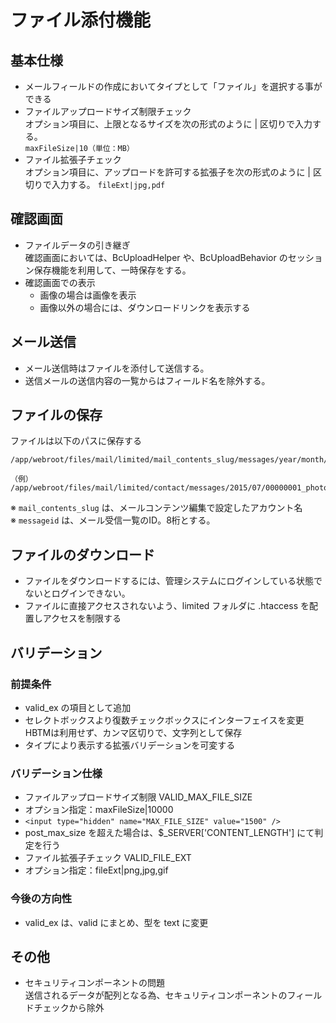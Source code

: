 # ファイル添付機能

## 基本仕様
* メールフィールドの作成においてタイプとして「ファイル」を選択する事ができる
* ファイルアップロードサイズ制限チェック  
	オプション項目に、上限となるサイズを次の形式のように | 区切りで入力する。  
	`maxFileSize|10（単位：MB）`
* ファイル拡張子チェック  
	オプション項目に、アップロードを許可する拡張子を次の形式のように | 区切りで入力する。	`fileExt|jpg,pdf`

## 確認画面
* ファイルデータの引き継ぎ  
	確認画面においては、BcUploadHelper や、BcUploadBehavior のセッション保存機能を利用して、一時保存をする。
* 確認画面での表示  
	* 画像の場合は画像を表示
	* 画像以外の場合には、ダウンロードリンクを表示する

## メール送信
* メール送信時はファイルを添付して送信する。
* 送信メールの送信内容の一覧からはフィールド名を除外する。


## ファイルの保存  
ファイルは以下のパスに保存する	

```
/app/webroot/files/mail/limited/mail_contents_slug/messages/year/month/messageid_field_name.ext

（例）
/app/webroot/files/mail/limited/contact/messages/2015/07/00000001_photo.zip
```

※ `mail_contents_slug` は、メールコンテンツ編集で設定したアカウント名  
※ `messageid` は、メール受信一覧のID。8桁とする。

## ファイルのダウンロード
* ファイルをダウンロードするには、管理システムにログインしている状態でないとログインできない。
* ファイルに直接アクセスされないよう、limited フォルダに .htaccess を配置しアクセスを制限する

## バリデーション

### 前提条件
* valid_ex の項目として追加
* セレクトボックスより復数チェックボックスにインターフェイスを変更  
	HBTMは利用せず、カンマ区切りで、文字列として保存
* タイプにより表示する拡張バリデーションを可変する

### バリデーション仕様
* ファイルアップロードサイズ制限	VALID_MAX_FILE_SIZE
 * オプション指定：maxFileSize|10000
 * `<input type="hidden" name="MAX_FILE_SIZE" value="1500" />`
 * post_max_size を超えた場合は、$_SERVER['CONTENT_LENGTH'] にて判定を行う
* ファイル拡張子チェック		VALID_FILE_EXT
 * オプション指定：fileExt|png,jpg,gif

### 今後の方向性

* valid_ex は、valid にまとめ、型を text に変更

## その他
* セキュリティコンポーネントの問題  
	送信されるデータが配列となる為、セキュリティコンポーネントのフィールドチェックから除外


